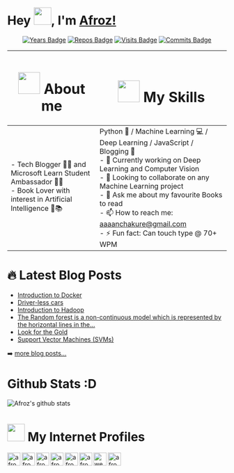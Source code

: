 # Hey <img src="https://github.com/afrozchakure/afrozchakure/blob/master/assets/wave.gif" width="40px">, I'm [Afroz!](https://github.com/afrozchakure) 

<div align="center">

[![Years Badge](https://badges.pufler.dev/years/afrozchakure?style=for-the-badge&logo)](https://badges.pufler.dev)
[![Repos Badge](https://badges.pufler.dev/repos/afrozchakure?color=blue&style=for-the-badge&logo)](https://badges.pufler.dev)
[![Visits Badge](https://badges.pufler.dev/visits/afrozchakure/Internity-Summer-Internship-Work?color=blueviolet&style=for-the-badge&logo)](https://badges.pufler.dev)
[![Commits Badge](https://badges.pufler.dev/commits/monthly/afrozchakure?color=orange&style=for-the-badge)](https://badges.pufler.dev)

</div>

| <h1><img src="https://media.giphy.com/media/VgCDAzcKvsR6OM0uWg/giphy.gif" width="50" draggable="false" >  About me</h1>        | <h1> <img src="https://media.giphy.com/media/WUlplcMpOCEmTGBtBW/giphy.gif" width="50">  My Skills </h1>                                                                                                                                                                                                                                                    |
|--------------------------------------------------------------------------------------------------------------------------------|-------------------------------------------------------------------------------------------------------------------------------------------------------------------------------------------------------------------------------------------------------------------------------------------------------------------------------------------------------------|
| - Tech Blogger 👨‍💻 and Microsoft Learn Student Ambassador 👨‍🎓<br> - Book Lover with interest in Artificial Intelligence 🤖📚<br> |  Python 🐍 / Machine Learning 💻 / Deep Learning / JavaScript / Blogging 💖<br>  - 🔭 Currently working on Deep Learning and Computer Vision <br> - 🌱 Looking to collaborate on any Machine Learning project <br> - 💬 Ask me about my favourite Books to read <br> - 📫 How to reach me:  aaaanchakure@gmail.com <br> - ⚡ Fun fact: Can touch type @ 70+ WPM<br> |

# 🔥 Latest Blog Posts
<!-- Medium:START -->
- [Introduction to Docker](https://medium.com/swlh/introduction-to-docker-96aad5eabb30?source=rss-e956e8d58684------2)
- [Driver-less cars](https://towardsdatascience.com/driver-less-cars-ec8c22b5187a?source=rss-e956e8d58684------2)
- [Introduction to Hadoop](https://towardsdatascience.com/introduction-to-hadoop-bd305512a28c?source=rss-e956e8d58684------2)
- [The Random forest is a non-continuous model which is represented by the horizontal lines in the…](https://medium.com/@aaaanchakure/the-random-forest-is-a-non-continous-model-which-is-represented-by-the-horizontal-lines-in-the-aadd49864ae2?source=rss-e956e8d58684------2)
- [Look for the Gold](https://medium.com/@aaaanchakure/look-for-the-gold-8bbe23757d64?source=rss-e956e8d58684------2)
- [Support Vector Machines (SVMs)](https://towardsdatascience.com/support-vector-machines-svms-4bcccbd78369?source=rss-e956e8d58684------2)
<!-- Medium:END -->

➡️ [more blog posts...](https://medium.com/@aaaanchakure)

# Github Stats :D
<p align="left">

![Afroz's github stats](https://github-readme-stats.vercel.app/api?username=afrozchakure&show_icons=true&theme=radical)
</p>

# <img src="https://media.giphy.com/media/T5nP7Nwu5FzMc/giphy.gif" width="40"> My Internet Profiles   

<!-- Github -->
<a href="https://github.com/afrozchakure">
  <img align="left" alt="afrozchakure's github" width="30px" src="https://image.flaticon.com/icons/svg/2111/2111432.svg" draggable="false" />
</a> 
<!-- Medium -->
<a href="https://medium.com/@aaaanchakure">
  <img align="left" alt="afrozchakure's Medium" width="30px" src="https://github.com/afrozchakure/afrozchakure/blob/master/logos/medium-brands.svg" draggable="false" />
</a> 
<!-- Hackerrank -->
<a href="https://www.hackerrank.com/aaaanchakure?hr_r=1">
  <img align="left" alt="afroz's Hackerrank" width="30px" src="https://assets.brandfolder.com/y9ol94wb/v/331198/view@2x.png?v=1591971279" draggable="false" />
</a>
<!-- Hacker Noon -->
<a href="https://hackernoon.com/u/afroz-chakure">
  <img align="left" alt="afroz's Hackerrank" width="30px" src="https://github.com/afrozchakure/afrozchakure/blob/master/logos/hackernoon.jpeg" draggable="false" />
</a>
<!-- Stack Overflow -->
<a href="https://stackoverflow.com/users/10404589/afroz-chakure">
  <img align="left" alt="afroz's Hackerrank" width="30px" src="https://github.com/afrozchakure/afrozchakure/blob/master/logos/stackoverflow.png" draggable="false" />
</a>
<!-- Linkedin -->
<a href="https://www.linkedin.com/in/afroz-chakure-489780168/"> <img align="left" alt="afrozchakure | LinkedIn" width="30px" src="https://github.com/afrozchakure/afrozchakure/blob/master/logos/linkedin.jpg" draggable="false"/>
<!-- Website -->
<a href="https://hardtasksin.wordpress.com"> <img align="left" src='https://cdn.jsdelivr.net/npm/simple-icons@3.0.1/icons/icloud.svg' alt='website' width='30px' draggable="false">
<!-- Youtube -->
<a href="https://www.youtube.com/channel/UCPmy03SOvaSa7rFbp6x31Hw?view_as=subscriber" > <img align="left" alt="afrozchakure | YouTube" width="30px" src="https://cdn.jsdelivr.net/npm/simple-icons@v3/icons/youtube.svg" draggable="false"/><br><br>  

